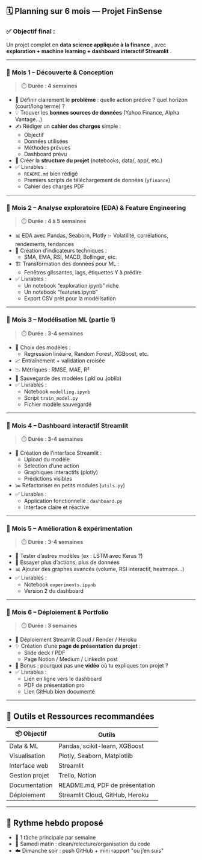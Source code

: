 ## 🗓️ **Planning sur 6 mois — Projet FinSense**

### ✅ Objectif final :

Un projet complet en **data science appliquée à la finance** , avec **exploration + machine learning + dashboard interactif Streamlit** .

---

### 🔸 **Mois 1 – Découverte & Conception**

> ⏱️ **Durée : 4 semaines**

- 🎯 Définir clairement le **problème** : quelle action prédire ? quel horizon (court/long terme) ?
- 💡 Trouver les **bonnes sources de données** (Yahoo Finance, Alpha Vantage…)
- ✍️ Rédiger un **cahier des charges** simple :
  - Objectif
  - Données utilisées
  - Méthodes prévues
  - Dashboard prévu
- 📁 Créer la **structure du projet** (notebooks, data/, app/, etc.)
- ✅ Livrables :
  - `README.md` bien rédigé
  - Premiers scripts de téléchargement de données (`yfinance`)
  - Cahier des charges PDF

---

### 🔸 **Mois 2 – Analyse exploratoire (EDA) & Feature Engineering**

> ⏱️ **Durée : 4 à 5 semaines**

- 📊 EDA avec Pandas, Seaborn, Plotly :- Volatilité, corrélations, rendements, tendances
- 🧠 Création d’indicateurs techniques :
  - SMA, EMA, RSI, MACD, Bollinger, etc.
- 🏗️ Transformation des données pour ML :
  - Fenêtres glissantes, lags, étiquettes Y à prédire
- ✅ Livrables :
  - Un notebook “exploration.ipynb” riche
  - Un notebook “features.ipynb”
  - Export CSV prêt pour la modélisation

---

### 🔸 **Mois 3 – Modélisation ML (partie 1)**

> ⏱️ **Durée : 3-4 semaines**

- 🧪 Choix des modèles :
  - Regression linéaire, Random Forest, XGBoost, etc.
- 📈 Entraînement + validation croisée
- 📉 Métriques : RMSE, MAE, R²
- 📂 Sauvegarde des modèles (.pkl ou .joblib)
- ✅ Livrables :
  - Notebook `modelling.ipynb`
  - Script `train_model.py`
  - Fichier modèle sauvegardé

---

### 🔸 **Mois 4 – Dashboard interactif Streamlit**

> ⏱️ **Durée : 3-4 semaines**

- 🎨 Création de l’interface Streamlit :
  - Upload du modèle
  - Sélection d’une action
  - Graphiques interactifs (plotly)
  - Prédictions visibles
- ✂️ Refactoriser en petits modules (`utils.py`)
- ✅ Livrables :
  - Application fonctionnelle : `dashboard.py`
  - Interface claire et réactive

---

### 🔸 **Mois 5 – Amélioration & expérimentation**

> ⏱️ **Durée : 3-4 semaines**

- 🧪 Tester d’autres modèles (ex : LSTM avec Keras ?)
- 🔁 Essayer plus d’actions, plus de données
- 📊 Ajouter des graphes avancés (volume, RSI interactif, heatmaps…)
- ✅ Livrables :
  - Notebook `experiments.ipynb`
  - Version 2 du dashboard

---

### 🔸 **Mois 6 – Déploiement & Portfolio**

> ⏱️ **Durée : 3 semaines**

- 🚀 Déploiement Streamlit Cloud / Render / Heroku
- ✨ Création d’une **page de présentation du projet** :
  - Slide deck / PDF
  - Page Notion / Medium / LinkedIn post
- 🎥 Bonus : pourquoi pas une **vidéo** où tu expliques ton projet ?
- ✅ Livrables :
  - Lien en ligne vers le dashboard
  - PDF de présentation pro
  - Lien GitHub bien documenté

---

## 📎 Outils et Ressources recommandées

| 📦 Objectif    | Outils                          |
| -------------- | ------------------------------- |
| Data & ML      | Pandas, scikit-learn, XGBoost   |
| Visualisation  | Plotly, Seaborn, Matplotlib     |
| Interface web  | Streamlit                       |
| Gestion projet | Trello, Notion                  |
| Documentation  | README.md, PDF de présentation  |
| Déploiement    | Streamlit Cloud, GitHub, Heroku |

---

## 🔁 Rythme hebdo proposé

- 📌 1 tâche principale par semaine
- 🧹 Samedi matin : clean/relecture/organisation du code
- ☁️ Dimanche soir : push GitHub + mini rapport "où j’en suis"
